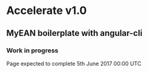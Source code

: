 # Accelerate v1.0
## MyEAN boilerplate with angular-cli

### Work in progress

Page expected to complete 5th June 2017 00:00 UTC 
